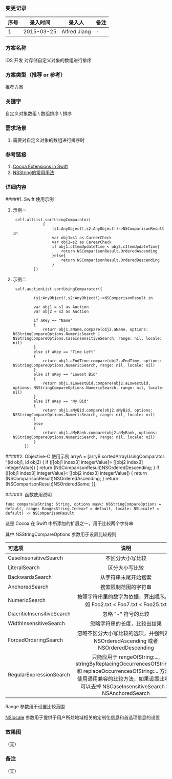 ### 变更记录
| 序号 | 录入时间 | 录入人 | 备注 |
| -- | -- | -- | -- |
| 1 | 2015-03-25 | Alfred Jiang | - |

### 方案名称
iOS 开发 对存储自定义对象的数组进行排序

### 方案类型（推荐 or 参考）
推荐方案

### 关键字
自定义对象数组 \ 数组排序 \ 排序

### 需求场景
1. 需要对自定义对象的数组进行排序时

### 参考链接
1. [Cocoa Extensions in Swift](http://andelf.github.io/blog/2014/07/04/cocoa-in-swift/)
2. [NSString的常用用法](http://blog.csdn.net/hmt20130412/article/details/20449091)

### 详细内容

#####1. Swift 使用示例

1. 示例一

        self.allList.sortUsingComparator(
                    {
                        (s1:AnyObject!,s2:AnyObject!)->NSComparisonResult in
                        var obj1=s1 as CareerCheck
                        var obj2=s2 as CareerCheck
                        if obj1.cItemUpdateTime < obj2.cItemUpdateTime{
                            return NSComparisonResult.OrderedAscending
                        }else{
                            return NSComparisonResult.OrderedDescending
                        }
                })

1. 示例二

        self.auctionList.sortUsingComparator({

                (s1:AnyObject!,s2:AnyObject!)->NSComparisonResult in

                var obj1 = s1 as Auction
                var obj2 = s2 as Auction

                if aKey == "Name"
                {
                    return obj1.aName.compare(obj2.aName, options: NSStringCompareOptions.NumericSearch | NSStringCompareOptions.CaseInsensitiveSearch, range: nil, locale: nil)
                }
                else if aKey == "Time Left"
                {
                    return obj1.aEndTime.compare(obj2.aEndTime, options: NSStringCompareOptions.NumericSearch, range: nil, locale: nil)
                }
                else if aKey == "Lowest Bid"
                {
                    return obj1.aLowestBid.compare(obj2.aLowestBid, options: NSStringCompareOptions.NumericSearch, range: nil, locale: nil)
                }
                else if aKey == "My Bid"
                {
                    return obj1.aMyBid.compare(obj2.aMyBid, options: NSStringCompareOptions.NumericSearch, range: nil, locale: nil)
                }
                else
                {
                    return obj1.aMyRank.compare(obj2.aMyRank, options: NSStringCompareOptions.NumericSearch, range: nil, locale: nil)
                }
            })

#####2. Objective-C 使用示例
    arryA =  [arryB sortedArrayUsingComparator: ^(id obj1, id obj2) {
            if ([[obj1 index3] integerValue]> [[obj2 index3] integerValue]) {
                return (NSComparisonResult)NSOrderedDescending;
            }
            if ([[obj1 index3] integerValue]< [[obj2 index3] integerValue]) {
                return (NSComparisonResult)NSOrderedAscending;
            }
            return (NSComparisonResult)NSOrderedSame;
        }];

#####3. 函数使用说明

    func compare(aString: String, options mask: NSStringCompareOptions = default, range: Range<String.Index>? = default, locale: NSLocale? = default) -> NSComparisonResult

这是 Cocoa 在 Swift 中所添加的扩展之一，用于比较两个字符串

其中 NSStringCompareOptions 参数用于设置比较规则

| 可选项 | 说明 |
|:---|:---:|
| CaseInsensitiveSearch | 不区分大小写比较 |
| LiteralSearch | 区分大小写比较 |
| BackwardsSearch | 从字符串末尾开始搜索 |
| AnchoredSearch  | 搜索限制范围的字符串 |
| NumericSearch | 按照字符串里的数字为依据，算出顺序。例如 Foo2.txt < Foo7.txt < Foo25.txt |
| DiacriticInsensitiveSearch | 忽略 "-" 符号的比较 |
| WidthInsensitiveSearch | 忽略字符串的长度，比较出结果 |
| ForcedOrderingSearch | 忽略不区分大小写比较的选项，并强制返回 NSOrderedAscending 或者 NSOrderedDescending |
| RegularExpressionSearch | 只能应用于 rangeOfString:..., stringByReplacingOccurrencesOfString:...和 replaceOccurrencesOfString:... 方法。使用通用兼容的比较方法，如果设置此项，可以去掉 NSCaseInsensitiveSearch 和 NSAnchoredSearch |

Range 参数用于设置比较范围

[NSlocale](http://my.oschina.net/hmj/blog/126355) 参数用于提供于用户所处地域相关的定制化信息和首选项信息的设置


### 效果图
（无）

### 备注
（无）
